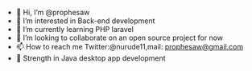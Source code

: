 - 👋 Hi, I’m @prophesaw
- 👀 I’m interested in Back-end development
- 🌱 I’m currently learning PHP laravel
- 💞️ I’m looking to collaborate on an open source project for now
- 📫 How to reach me Twitter:@nurude11,mail: prophesaw@gmail.com
- 💪 Strength in Java desktop app development

<!---
prophesaw/prophesaw is a ✨ special ✨ repository because its `README.md` (this file) appears on your GitHub profile.
You can click the Preview link to take a look at your changes.
--->
